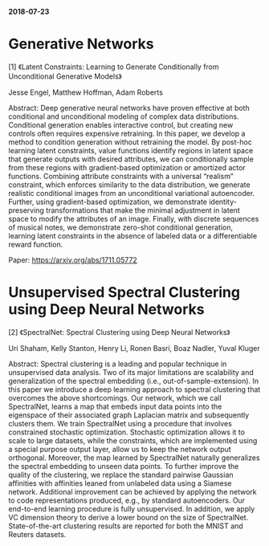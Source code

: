 **2018-07-23**

# Generative Networks

[1] 《Latent Constraints: Learning to Generate Conditionally from Unconditional Generative Models》

Jesse Engel, Matthew Hoffman, Adam Roberts

Abstract: Deep generative neural networks have proven effective at both conditional and unconditional modeling of complex data distributions. Conditional generation enables interactive control, but creating new controls often requires expensive retraining. In this paper, we develop a method to condition generation without retraining the model. By post-hoc learning latent constraints, value functions identify regions in latent space that generate outputs with desired attributes, we can conditionally sample from these regions with gradient-based optimization or amortized actor functions. Combining attribute constraints with a universal “realism” constraint, which enforces similarity to the data distribution, we generate realistic conditional images from an unconditional variational autoencoder. Further, using gradient-based optimization, we demonstrate identity-preserving transformations that make the minimal adjustment in latent space to modify the attributes of an image. Finally, with discrete sequences of musical notes, we demonstrate zero-shot conditional generation, learning latent constraints in the absence of labeled data or a differentiable reward function.

Paper: https://arxiv.org/abs/1711.05772

# Unsupervised Spectral Clustering using Deep Neural Networks

[2] 《SpectralNet: Spectral Clustering using Deep Neural Networks》

Uri Shaham, Kelly Stanton, Henry Li, Ronen Basri, Boaz Nadler, Yuval Kluger

Abstract: Spectral clustering is a leading and popular technique in unsupervised data analysis.  Two of its major limitations are scalability and generalization of the spectral embedding (i.e., out-of-sample-extension). In this paper we introduce a deep learning approach to spectral clustering that overcomes the above shortcomings. Our network, which we call SpectralNet, learns a map that embeds input data points into the eigenspace of their associated graph Laplacian matrix and subsequently clusters them. We train SpectralNet using a procedure that involves constrained stochastic optimization. Stochastic optimization allows it to scale to large datasets, while the constraints, which are implemented using a special purpose output layer, allow us to keep the network output orthogonal. Moreover, the map learned by SpectralNet naturally generalizes the spectral embedding to unseen data points. To further improve the quality of the clustering, we replace the standard pairwise Gaussian affinities with affinities leaned from unlabeled data using a Siamese network.  Additional improvement can be achieved by applying the network to code representations produced, e.g., by standard autoencoders. Our end-to-end learning procedure is fully unsupervised. In addition, we apply VC dimension theory to derive a lower bound on the size of  SpectralNet.  State-of-the-art clustering results are reported for both the MNIST and Reuters datasets.







